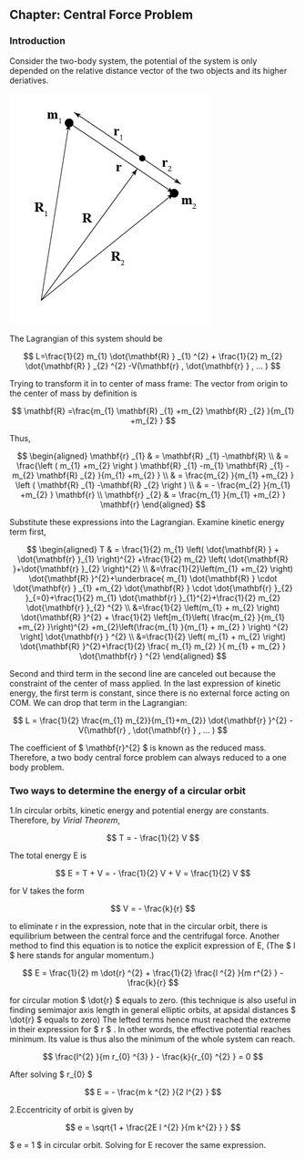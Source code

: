 <script type="text/x-mathjax-config">
    MathJax.Hub.Config({
      tex2jax: {
        skipTags: ['script', 'noscript', 'style', 'textarea', 'pre'],
        inlineMath: [['$','$']]
      }
    });
  </script>
  <script src="https://cdnjs.cloudflare.com/ajax/libs/mathjax/2.7.7/MathJax.js?config=TeX-MML-AM_CHTML"></script> 
  






## Chapter: Central Force Problem

### Introduction

Consider the two-body system, the potential of the system is only depended on the relative distance vector of the two objects and its higher deriatives.

![image](twobodysystem.png#pic_right)

The Lagrangian of this system should be 

$$
L=\frac{1}{2} m_{1} \dot{\mathbf{R} } _{1} ^{2} +  \frac{1}{2} m_{2} \dot{\mathbf{R} } _{2} ^{2} -V(\mathbf{r} , \dot{\mathbf{r} } , ... )
$$

Trying to transform it in to center of mass frame: The vector from origin to the center of mass by definition is

$$
\mathbf{R} =\frac{m_{1} \mathbf{R} _{1} +m_{2} \mathbf{R} _{2} }{m_{1} +m_{2} } 
$$

Thus,

$$
\begin{aligned}
\mathbf{r} _{1} & = \mathbf{R} _{1} -\mathbf{R} \\ & = \frac{\left ( m_{1} +m_{2}  \right ) \mathbf{R} _{1} -m_{1} \mathbf{R} _{1} -m_{2} \mathbf{R} _{2} }{m_{1} +m_{2} } \\
& = \frac{m_{2} }{m_{1} +m_{2} } \left ( \mathbf{R} _{1} -\mathbf{R} _{2}  \right ) \\
& = - \frac{m_{2} }{m_{1} +m_{2} } \mathbf{r} \\
\mathbf{r} _{2} & = \frac{m_{1} }{m_{1} +m_{2} } \mathbf{r} 
\end{aligned}
$$

Substitute these expressions into the Lagrangian. Examine kinetic energy term first,

$$
\begin{aligned}
T & = \frac{1}{2} m_{1} \left( \dot{\mathbf{R} } + \dot{\mathbf{r} }_{1} \right)^{2} +\frac{1}{2} m_{2} \left( \dot{\mathbf{R} }+\dot{\mathbf{r} }_{2} \right)^{2} \\
&=\frac{1}{2}\left(m_{1} +m_{2} \right) \dot{\mathbf{R} }^{2}+\underbrace{ m_{1} \dot{\mathbf{R} } \cdot \dot{\mathbf{r} } _{1} +m_{2} \dot{\mathbf{R} } \cdot \dot{\mathbf{r} }_{2} }_{=0}+\frac{1}{2} m_{1} \dot{\mathbf{r} }_{1}^{2}+\frac{1}{2} m_{2} \dot{\mathbf{r} }_{2} ^{2} \\
&=\frac{1}{2} \left(m_{1} + m_{2} \right) \dot{\mathbf{R} }^{2} + \frac{1}{2} \left[m_{1}\left( \frac{m_{2} }{m_{1} +m_{2} }\right)^{2} +m_{2}\left(\frac{m_{1} }{m_{1} + m_{2} } \right) ^{2} \right] \dot{\mathbf{r} } ^{2} \\
&=\frac{1}{2} \left( m_{1} + m_{2} \right) \dot{\mathbf{R} }^{2}+\frac{1}{2} \frac{ m_{1} m_{2} }{ m_{1} + m_{2} } \dot{\mathbf{r} } ^{2}
\end{aligned}
$$

Second and third term in the second line are canceled out because the constraint of the center of mass applied. In the last expression of kinetic energy, the first term is constant, since there is no external force acting on COM. We can drop that term in the Lagrangian:

$$
L = \frac{1}{2} \frac{m_{1} m_{2}}{m_{1}+m_{2}} \dot{\mathbf{r} }^{2} - V(\mathbf{r} , \dot{\mathbf{r} } , ... )
$$

The coefficient of $ \mathbf{r}^{2}  $ is known as the reduced mass. Therefore, a two body central force problem can always reduced to a one body problem.

### Two ways to determine the energy of a circular orbit

1.In circular orbits, kinetic energy and potential energy are constants. Therefore, by *Virial Theorem*,

$$
T = - \frac{1}{2} V
$$

The total energy E is

$$
E = T + V = - \frac{1}{2} V + V = \frac{1}{2} V 
$$

for V takes the form 

$$
V = - \frac{k}{r} 
$$

to eliminate r in the expression, note that in the circular orbit, there is equilibrium between the central force and the centrifugal force. Another method to find this equation is to notice the explicit expression of E, (The $ l $ here stands for angular momentum.)

$$
E = \frac{1}{2} m \dot{r} ^{2} + \frac{1}{2} \frac{l ^{2} }{m r^{2} } - \frac{k}{r}
$$

for circular motion $ \dot{r} $ equals to zero. (this technique is also useful in finding semimajor axis length in general elliptic orbits, at apsidal distances $ \dot{r} $ equals to zero) The lefted terms hence must reached the extreme in their expression for $ r $ . In other words, the effective potential reaches minimum. Its value is thus also the minimum of the whole system can reach. 

$$
\frac{l^{2} }{m r_{0} ^{3} } - \frac{k}{r_{0} ^{2} } = 0
$$ 

After solving $ r_{0} $


$$
E = - \frac{m k ^{2} }{2 l^{2} } 
$$

2.Eccentricity of orbit is given by

$$
e = \sqrt{1 + \frac{2E l ^{2} }{m k^{2} } } 
$$

$ e = 1 $ in circular orbit. Solving for E recover the same expression.
